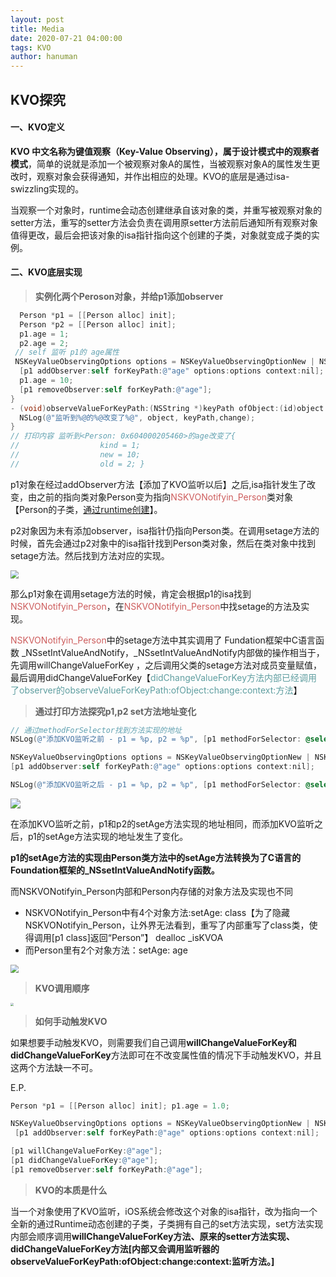 ```yaml
---
layout: post
title: Media
date: 2020-07-21 04:00:00
tags: KVO
author: hanuman
---
```


## KVO探究

#### 一、KVO定义

**KVO 中文名称为键值观察（Key-Value Observing），属于设计模式中的观察者模式**，简单的说就是添加一个被观察对象A的属性，当被观察对象A的属性发生更改时，观察对象会获得通知，并作出相应的处理。KVO的底层是通过isa-swizzling实现的。

当观察一个对象时，runtime会动态创建继承自该对象的类，并重写被观察对象的setter方法，重写的setter方法会负责在调用原setter方法前后通知所有观察对象值得更改，最后会把该对象的isa指针指向这个创建的子类，对象就变成子类的实例。

#### 二、KVO底层实现

> **实例化两个Peroson对象，并给p1添加observer**

```objective-c
  Person *p1 = [[Person alloc] init];    
  Person *p2 = [[Person alloc] init];    
  p1.age = 1;      
  p2.age = 2;    
 // self 监听 p1的 age属性    
 NSKeyValueObservingOptions options = NSKeyValueObservingOptionNew | NSKeyValueObservingOptionOld;     
  [p1 addObserver:self forKeyPath:@"age" options:options context:nil];    
  p1.age = 10;    
  [p1 removeObserver:self forKeyPath:@"age"]; 
} 
- (void)observeValueForKeyPath:(NSString *)keyPath ofObject:(id)object change:(NSDictionary<NSKeyValueChangeKey,id> *)change context:(void *)context {    
  NSLog(@"监听到%@的%@改变了%@", object, keyPath,change); 
} 
// 打印内容 监听到<Person: 0x604000205460>的age改变了{    
//					kind = 1;    
//					new = 10;    
//					old = 2; }
```

p1对象在经过addObserver方法【添加了KVO监听以后】之后,isa指针发生了改变，由之前的指向类对象Person变为指向<font color="#CD5C5C">NSKVONotifyin_Person</font>类对象【Person的子类，<u>通过runtime创建</u>】。

p2对象因为未有添加observer，isa指针仍指向Person类。在调用setage方法的时候，首先会通过p2对象中的isa指针找到Person类对象，然后在类对象中找到setage方法。然后找到方法对应的实现。

<img src="/Users/zhangyue/Desktop/截屏2020-07-21下午3.39.13.png" style="zoom:80%;" />



那么p1对象在调用setage方法的时候，肯定会根据p1的isa找到<font color="#CD5C5C">NSKVONotifyin_Person</font>，在<font color="#CD5C5C">NSKVONotifyin_Person</font>中找setage的方法及实现。

<font color="#CD5C5C">NSKVONotifyin_Person</font>中的setage方法中其实调用了 Fundation框架中C语言函数 _NSsetIntValueAndNotify，_NSsetIntValueAndNotify内部做的操作相当于，先调用willChangeValueForKey ，之后调用父类的setage方法对成员变量赋值，最后调用didChangeValueForKey【<font color="#5F9EA0">didChangeValueForKey方法内部已经调用了observer的observeValueForKeyPath:ofObject:change:context:方法</font>】



> **通过打印方法探究p1,p2 set方法地址变化**

```objective-c
// 通过methodForSelector找到方法实现的地址 
NSLog(@"添加KVO监听之前 - p1 = %p, p2 = %p", [p1 methodForSelector: @selector(setAge:)],[p2 methodForSelector: @selector(setAge:)]); 

NSKeyValueObservingOptions options = NSKeyValueObservingOptionNew | NSKeyValueObservingOptionOld; 
[p1 addObserver:self forKeyPath:@"age" options:options context:nil]; 

NSLog(@"添加KVO监听之后 - p1 = %p, p2 = %p", [p1 methodForSelector: @selector(setAge:)],[p2 methodForSelector: @selector(setAge:)]);
```

![](/Users/zhangyue/Desktop/截屏2020-07-21下午3.52.48.png)

在添加KVO监听之前，p1和p2的setAge方法实现的地址相同，而添加KVO监听之后，p1的setAge方法实现的地址发生了变化。

**p1的setAge方法的实现由Person类方法中的setAge方法转换为了C语言的Foundation框架的_NSsetIntValueAndNotify函数。**

而NSKVONotifyin_Person内部和Person内存储的对象方法及实现也不同

- NSKVONotifyin_Person中有4个对象方法:setAge: class【为了隐藏NSKVONotifyin_Person，让外界无法看到，重写了内部重写了class类，使得调用[p1 class]返回“Person”】 dealloc _isKVOA
- 而Person里有2个对象方法：setAge: age

<img src="/Users/zhangyue/Desktop/截屏2020-07-21下午4.02.30.png" style="zoom:80%;" />



> **KVO调用顺序**

<img src="/Users/zhangyue/Desktop/截屏2020-07-21下午4.38.34.png" style="zoom:30%;" />



> **如何手动触发KVO**

如果想要手动触发KVO，则需要我们自己调用**willChangeValueForKey和didChangeValueForKey**方法即可在不改变属性值的情况下手动触发KVO，并且这两个方法缺一不可。

E.P.

```objective-c
Person *p1 = [[Person alloc] init]; p1.age = 1.0;   

NSKeyValueObservingOptions options = NSKeyValueObservingOptionNew | NSKeyValueObservingOptionOld;
 [p1 addObserver:self forKeyPath:@"age" options:options context:nil];     

[p1 willChangeValueForKey:@"age"];
[p1 didChangeValueForKey:@"age"];     
[p1 removeObserver:self forKeyPath:@"age"];
```



> **KVO的本质是什么**

当一个对象使用了KVO监听，iOS系统会修改这个对象的isa指针，改为指向一个全新的通过Runtime动态创建的子类，子类拥有自己的set方法实现，set方法实现内部会顺序调用**willChangeValueForKey方法、原来的setter方法实现、didChangeValueForKey方法[内部又会调用监听器的observeValueForKeyPath:ofObject:change:context:监听方法。]**

